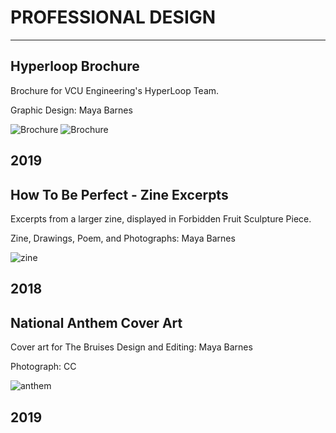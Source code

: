 # PROFESSIONAL DESIGN

---

## Hyperloop Brochure

Brochure for VCU Engineering's HyperLoop Team.

Graphic Design: Maya Barnes

![Brochure](https://mayacbarnes.github.io/assets/images/hl1.jpg)
![Brochure](https://mayacbarnes.github.io/assets/images/hl2.jpg)

2019
---

## How To Be Perfect - Zine Excerpts

Excerpts from a larger zine, displayed in Forbidden Fruit Sculpture Piece.

Zine, Drawings, Poem, and Photographs: Maya Barnes

![zine](https://mayacbarnes.github.io/assets/images/zine.jpg)

2018
---

## National Anthem Cover Art

Cover art for The Bruises
Design and Editing: Maya Barnes

Photograph: CC

![anthem](https://mayacbarnes.github.io/assets/images/nationaljoe.jpg)

2019
---
